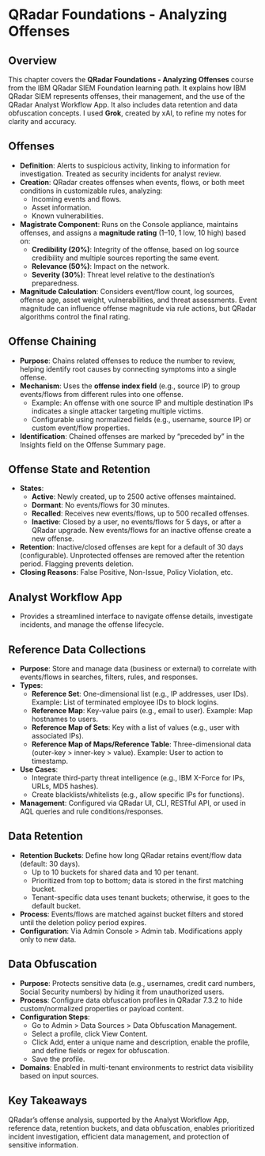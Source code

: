 # QRadar Foundations - Analyzing Offenses

## Overview
This chapter covers the **QRadar Foundations - Analyzing Offenses** course from the IBM QRadar SIEM Foundation learning path. It explains how IBM QRadar SIEM represents offenses, their management, and the use of the QRadar Analyst Workflow App. It also includes data retention and data obfuscation concepts. I used **Grok**, created by xAI, to refine my notes for clarity and accuracy.

## Offenses
- **Definition**: Alerts to suspicious activity, linking to information for investigation. Treated as security incidents for analyst review.
- **Creation**: QRadar creates offenses when events, flows, or both meet conditions in customizable rules, analyzing:
  - Incoming events and flows.
  - Asset information.
  - Known vulnerabilities.
- **Magistrate Component**: Runs on the Console appliance, maintains offenses, and assigns a **magnitude rating** (1–10, 1 low, 10 high) based on:
  - **Credibility (20%)**: Integrity of the offense, based on log source credibility and multiple sources reporting the same event.
  - **Relevance (50%)**: Impact on the network.
  - **Severity (30%)**: Threat level relative to the destination’s preparedness.
- **Magnitude Calculation**: Considers event/flow count, log sources, offense age, asset weight, vulnerabilities, and threat assessments. Event magnitude can influence offense magnitude via rule actions, but QRadar algorithms control the final rating.

## Offense Chaining
- **Purpose**: Chains related offenses to reduce the number to review, helping identify root causes by connecting symptoms into a single offense.
- **Mechanism**: Uses the **offense index field** (e.g., source IP) to group events/flows from different rules into one offense.
  - Example: An offense with one source IP and multiple destination IPs indicates a single attacker targeting multiple victims.
  - Configurable using normalized fields (e.g., username, source IP) or custom event/flow properties.
- **Identification**: Chained offenses are marked by “preceded by” in the Insights field on the Offense Summary page.

## Offense State and Retention
- **States**:
  - **Active**: Newly created, up to 2500 active offenses maintained.
  - **Dormant**: No events/flows for 30 minutes.
  - **Recalled**: Receives new events/flows, up to 500 recalled offenses.
  - **Inactive**: Closed by a user, no events/flows for 5 days, or after a QRadar upgrade. New events/flows for an inactive offense create a new offense.
- **Retention**: Inactive/closed offenses are kept for a default of 30 days (configurable). Unprotected offenses are removed after the retention period. Flagging prevents deletion.
- **Closing Reasons**: False Positive, Non-Issue, Policy Violation, etc.

## Analyst Workflow App
- Provides a streamlined interface to navigate offense details, investigate incidents, and manage the offense lifecycle.

## Reference Data Collections
- **Purpose**: Store and manage data (business or external) to correlate with events/flows in searches, filters, rules, and responses.
- **Types**:
  - **Reference Set**: One-dimensional list (e.g., IP addresses, user IDs). Example: List of terminated employee IDs to block logins.
  - **Reference Map**: Key-value pairs (e.g., email to user). Example: Map hostnames to users.
  - **Reference Map of Sets**: Key with a list of values (e.g., user with associated IPs).
  - **Reference Map of Maps/Reference Table**: Three-dimensional data (outer-key > inner-key > value). Example: User to action to timestamp.
- **Use Cases**:
  - Integrate third-party threat intelligence (e.g., IBM X-Force for IPs, URLs, MD5 hashes).
  - Create blacklists/whitelists (e.g., allow specific IPs for functions).
- **Management**: Configured via QRadar UI, CLI, RESTful API, or used in AQL queries and rule conditions/responses.

## Data Retention
- **Retention Buckets**: Define how long QRadar retains event/flow data (default: 30 days).
  - Up to 10 buckets for shared data and 10 per tenant.
  - Prioritized from top to bottom; data is stored in the first matching bucket.
  - Tenant-specific data uses tenant buckets; otherwise, it goes to the default bucket.
- **Process**: Events/flows are matched against bucket filters and stored until the deletion policy period expires.
- **Configuration**: Via Admin Console > Admin tab. Modifications apply only to new data.

## Data Obfuscation
- **Purpose**: Protects sensitive data (e.g., usernames, credit card numbers, Social Security numbers) by hiding it from unauthorized users.
- **Process**: Configure data obfuscation profiles in QRadar 7.3.2 to hide custom/normalized properties or payload content.
- **Configuration Steps**:
  - Go to Admin > Data Sources > Data Obfuscation Management.
  - Select a profile, click View Content.
  - Click Add, enter a unique name and description, enable the profile, and define fields or regex for obfuscation.
  - Save the profile.
- **Domains**: Enabled in multi-tenant environments to restrict data visibility based on input sources.

## Key Takeaways
QRadar’s offense analysis, supported by the Analyst Workflow App, reference data, retention buckets, and data obfuscation, enables prioritized incident investigation, efficient data management, and protection of sensitive information.
